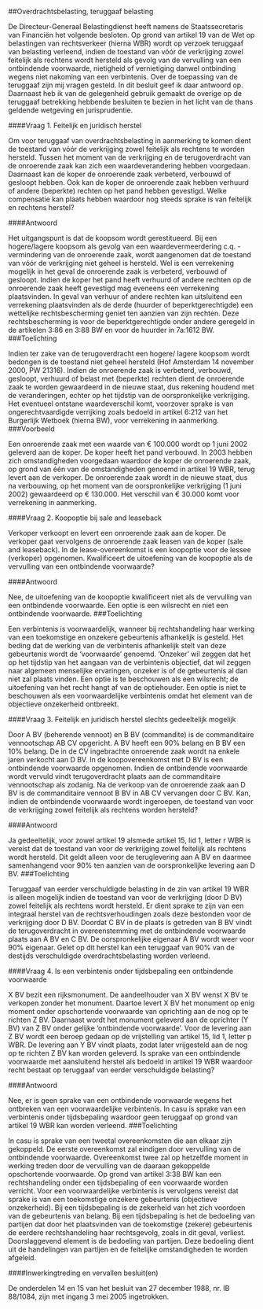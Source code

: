 <meta http-equiv='Content-Type' content='text/html; charset=utf-8' />

##Overdrachtsbelasting, teruggaaf belasting

De Directeur-Generaal Belastingdienst heeft namens de Staatssecretaris van Financiën het volgende besloten.     Op grond van artikel 19 van de Wet op belastingen van rechtsverkeer (hierna WBR) wordt op verzoek teruggaaf van belasting verleend, indien de toestand van vóór de verkrijging zowel feitelijk als rechtens wordt hersteld als gevolg van de vervulling van een ontbindende voorwaarde, nietigheid of vernietiging danwel ontbinding wegens niet nakoming van een verbintenis. Over de toepassing van de teruggaaf zijn mij vragen gesteld. In dit besluit geef ik daar antwoord op. Daarnaast heb ik van de gelegenheid gebruik gemaakt de overige op de teruggaaf betrekking hebbende besluiten te bezien in het licht van de thans geldende wetgeving en jurisprudentie.   

####Vraag 1. Feitelijk en juridisch herstel

Om voor teruggaaf van overdrachtsbelasting in aanmerking te komen dient de toestand van vóór de verkrijging zowel feitelijk als rechtens te worden hersteld. Tussen het moment van de verkrijging en de terugoverdracht van de onroerende zaak kan zich een waardeverandering hebben voorgedaan. Daarnaast kan de koper de onroerende zaak verbeterd, verbouwd of gesloopt hebben. Ook kan de koper de onroerende zaak hebben verhuurd of andere (beperkte) rechten op het pand hebben gevestigd. Welke compensatie kan plaats hebben waardoor nog steeds sprake is van feitelijk en rechtens herstel?    

####Antwoord

Het uitgangspunt is dat de koopsom wordt gerestitueerd. Bij een hogere/lagere koopsom als gevolg van een waardevermeerdering c.q. -vermindering van de onroerende zaak, wordt aangenomen dat de toestand van vóór de verkrijging niet geheel is hersteld. Wel is een verrekening mogelijk in het geval de onroerende zaak is verbeterd, verbouwd of gesloopt. Indien de koper het pand heeft verhuurd of andere rechten op de onroerende zaak heeft gevestigd mag eveneens een verrekening plaatsvinden. In geval van verhuur of andere rechten kan uitsluitend een verrekening plaatsvinden als de derde (huurder of beperktgerechtigde) een wettelijke rechtsbescherming geniet ten aanzien van zijn rechten. Deze rechtsbescherming is voor de beperktgerechtigde onder andere geregeld in de artikelen 3:86 en 3:88 BW en voor de huurder in 7a:1612 BW. 
###Toelichting

Indien ter zake van de terugoverdracht een hogere/ lagere koopsom wordt bedongen is de toestand niet geheel hersteld (Hof Amsterdam 14 november 2000, PW 21316). Indien de onroerende zaak is verbeterd, verbouwd, gesloopt, verhuurd of belast met (beperkte) rechten dient de onroerende zaak te worden gewaardeerd in de nieuwe staat, dus rekening houdend met de veranderingen, echter op het tijdstip van de oorspronkelijke verkrijging. Het eventueel ontstane waardeverschil komt, voorzover sprake is van ongerechtvaardigde verrijking zoals bedoeld in artikel 6:212 van het Burgerlijk Wetboek (hierna BW), voor verrekening in aanmerking. 
###Voorbeeld

Een onroerende zaak met een waarde van € 100.000 wordt op 1 juni 2002 geleverd aan de koper. De koper heeft het pand verbouwd. In 2003 hebben zich omstandigheden voorgedaan waardoor de koper de onroerende zaak, op grond van één van de omstandigheden genoemd in artikel 19 WBR, terug levert aan de verkoper. De onroerende zaak wordt in de nieuwe staat, dus na verbouwing, op het moment van de oorspronkelijke verkrijging (1 juni 2002) gewaardeerd op € 130.000. Het verschil van € 30.000 komt voor verrekening in aanmerking.    

####Vraag 2. Koopoptie bij sale and leaseback

Verkoper verkoopt en levert een onroerende zaak aan de koper. De verkoper gaat vervolgens de onroerende zaak leasen van de koper (sale and leaseback). In de lease-overeenkomst is een koopoptie voor de lessee (verkoper) opgenomen. Kwalificeert de uitoefening van de koopoptie als de vervulling van een ontbindende voorwaarde?    

####Antwoord

Nee, de uitoefening van de koopoptie kwalificeert niet als de vervulling van een ontbindende voorwaarde. Een optie is een wilsrecht en niet een ontbindende voorwaarde. 
###Toelichting

Een verbintenis is voorwaardelijk, wanneer bij rechtshandeling haar werking van een toekomstige en onzekere gebeurtenis afhankelijk is gesteld. Het beding dat de werking van de verbintenis afhankelijk stelt van deze gebeurtenis wordt de ‘voorwaarde’ genoemd. ‘Onzeker’ wil zeggen dat het op het tijdstip van het aangaan van de verbintenis objectief, dat wil zeggen naar algemeen menselijke ervaringen, onzeker is of de gebeurtenis al dan niet zal plaats vinden. Een optie is te beschouwen als een wilsrecht; de uitoefening van het recht hangt af van de optiehouder. Een optie is niet te beschouwen als een voorwaardelijke verbintenis omdat het element van de objectieve onzekerheid ontbreekt.    

####Vraag 3. Feitelijk en juridisch herstel slechts gedeeltelijk mogelijk

Door A BV (beherende vennoot) en B BV (commandite) is de commanditaire vennootschap AB CV opgericht. A BV heeft een 90% belang en B BV een 10% belang. De in de CV ingebrachte onroerende zaak wordt na enkele jaren verkocht aan D BV. In de koopovereenkomst met D BV is een ontbindende voorwaarde opgenomen. Indien de ontbindende voorwaarde wordt vervuld vindt terugoverdracht plaats aan de commanditaire vennootschap als zodanig. Na de verkoop van de onroerende zaak aan D BV is de commanditaire vennoot B BV in AB CV vervangen door C BV. Kan, indien de ontbindende voorwaarde wordt ingeroepen, de toestand van voor de verkrijging zowel feitelijk als rechtens worden hersteld?    

####Antwoord

Ja gedeeltelijk, voor zowel artikel 19 alsmede artikel 15, lid 1, letter r WBR is vereist dat de toestand van voor de verkrijging zowel feitelijk als rechtens wordt hersteld. Dit geldt alleen voor de teruglevering aan A BV en daarmee samenhangend voor 90% ten aanzien van de oorspronkelijke levering aan D BV. 
###Toelichting

Teruggaaf van eerder verschuldigde belasting in de zin van artikel 19 WBR is alleen mogelijk indien de toestand van voor de verkrijging (door D BV) zowel feitelijk als rechtens wordt hersteld. Er dient sprake te zijn van een integraal herstel van de rechtsverhoudingen zoals deze bestonden voor de verkrijging door D BV. Doordat C BV in de plaats is getreden van B BV vindt de terugoverdracht in overeenstemming met de ontbindende voorwaarde plaats aan A BV en C BV. De oorspronkelijke eigenaar A BV wordt weer voor 90% eigenaar. Gelet op dit herstel kan een teruggaaf van 90% van de destijds verschuldigde overdrachtsbelasting worden verleend.    

####Vraag 4. Is een verbintenis onder tijdsbepaling een ontbindende voorwaarde

X BV bezit een rijksmonument. De aandeelhouder van X BV wenst X BV te verkopen zonder het monument. Daartoe levert X BV het monument op enig moment onder opschortende voorwaarde van oprichting aan de nog op te richten Z BV. Daarnaast wordt het monument geleverd aan de oprichter (Y BV) van Z BV onder gelijke ‘ontbindende voorwaarde’. Voor de levering aan Z BV wordt een beroep gedaan op de vrijstelling van artikel 15, lid 1, letter p WBR. De levering aan Y BV vindt plaats, zodat later vrijgesteld aan de nog op te richten Z BV kan worden geleverd. Is sprake van een ontbindende voorwaarde met aansluitend herstel als bedoeld in artikel 19 WBR waardoor recht bestaat op teruggaaf van eerder verschuldigde belasting?    

####Antwoord

Nee, er is geen sprake van een ontbindende voorwaarde wegens het ontbreken van een voorwaardelijke verbintenis. In casu is sprake van een verbintenis onder tijdsbepaling waardoor geen teruggaaf op grond van artikel 19 WBR kan worden verleend. 
###Toelichting

In casu is sprake van een tweetal overeenkomsten die aan elkaar zijn gekoppeld. De eerste overeenkomst zal eindigen door vervulling van de ontbindende voorwaarde. Overeenkomst twee zal op hetzelfde moment in werking treden door de vervulling van de daaraan gekoppelde opschortende voorwaarde. Op grond van artikel 3:38 BW kan een rechtshandeling onder een tijdsbepaling of een voorwaarde worden verricht. Voor een voorwaardelijke verbintenis is vervolgens vereist dat sprake is van een toekomstige onzekere gebeurtenis (objectieve onzekerheid). Bij een tijdsbepaling is de zekerheid van het zich voordoen van de gebeurtenis van belang. Bij een tijdsbepaling is het de bedoeling van partijen dat door het plaatsvinden van de toekomstige (zekere) gebeurtenis de eerdere rechtshandeling haar rechtsgevolg, zoals in dit geval, verliest. Doorslaggevend element is de bedoeling van partijen. Deze bedoeling dient uit de handelingen van partijen en de feitelijke omstandigheden te worden afgeleid.    

####Inwerkingtreding en vervallen besluit(en)

De onderdelen 14 en 15 van het besluit van 27 december 1988, nr. IB 88/1084, zijn met ingang 3 mei 2005 ingetrokken.     
